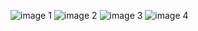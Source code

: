 ![image 1](https://github.com/ShrutiiMargaje/TravelWebsite/assets/99093420/677df909-565c-4552-bcc6-b50b50f06cb6)
![image 2](https://github.com/ShrutiiMargaje/TravelWebsite/assets/99093420/11bdf0df-0946-493b-8052-1f986e8ff57f)
![image 3](https://github.com/ShrutiiMargaje/TravelWebsite/assets/99093420/862edad4-f4b6-4d6c-9841-3507e366c0b7)
![image 4](https://github.com/ShrutiiMargaje/TravelWebsite/assets/99093420/4df9cc4f-fdb3-4e5f-bc33-fc497f5384b6)
